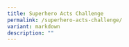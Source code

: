 ```yaml
---
title: Superhero Acts Challenge
permalink: /superhero-acts-challenge/
variant: markdown
description: ""
---
```

